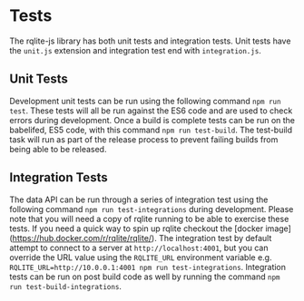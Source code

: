 # Tests
The rqlite-js library has both unit tests and integration tests.  Unit tests have the `unit.js` extension and integration test end with `integration.js`.

## Unit Tests
Development unit tests can be run using the following command `npm run test`.  These tests will all be run against the ES6 code and are used to check errors during development.  Once a build is complete tests can be run on the babelifed, ES5 code, with this command `npm run test-build`.  The test-build task will run as part of the release process to prevent failing builds from being able to be released.

## Integration Tests
The data API can be run through a series of integration test using the following command `npm run test-integrations` during development.  Please note that you will need a copy of rqlite running to be able to exercise these tests. If you need a quick way to spin up rqlite checkout the [docker image] (https://hub.docker.com/r/rqlite/rqlite/).  The integration test by default attempt to connect to a server at `http://localhost:4001`, but you can override the URL value using the `RQLITE_URL` environment variable e.g. `RQLITE_URL=http://10.0.0.1:4001 npm run test-integrations`. Integration tests can be run on post build code as well by running the command `npm run test-build-integrations`.

